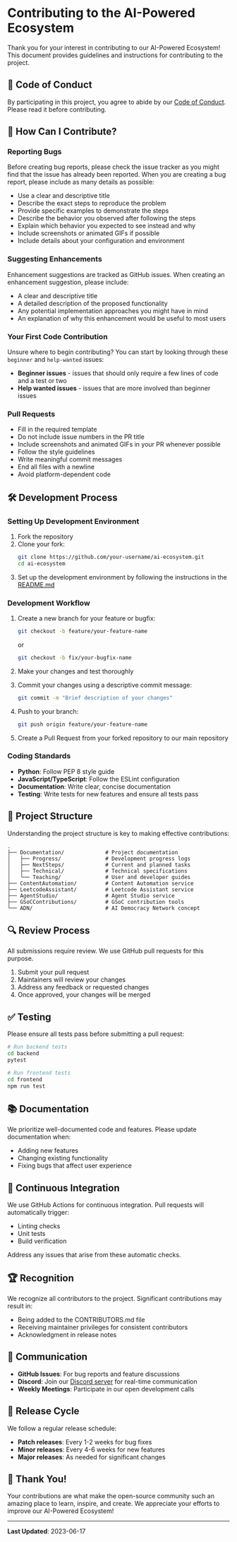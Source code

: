 # Contributing to the AI-Powered Ecosystem

Thank you for your interest in contributing to our AI-Powered Ecosystem! This document provides guidelines and instructions for contributing to the project.

## 🌟 Code of Conduct

By participating in this project, you agree to abide by our [Code of Conduct](CODE_OF_CONDUCT.md). Please read it before contributing.

## 🚀 How Can I Contribute?

### Reporting Bugs

Before creating bug reports, please check the issue tracker as you might find that the issue has already been reported. When you are creating a bug report, please include as many details as possible:

- Use a clear and descriptive title
- Describe the exact steps to reproduce the problem
- Provide specific examples to demonstrate the steps
- Describe the behavior you observed after following the steps
- Explain which behavior you expected to see instead and why
- Include screenshots or animated GIFs if possible
- Include details about your configuration and environment

### Suggesting Enhancements

Enhancement suggestions are tracked as GitHub issues. When creating an enhancement suggestion, please include:

- A clear and descriptive title
- A detailed description of the proposed functionality
- Any potential implementation approaches you might have in mind
- An explanation of why this enhancement would be useful to most users

### Your First Code Contribution

Unsure where to begin contributing? You can start by looking through these `beginner` and `help-wanted` issues:

- **Beginner issues** - issues that should only require a few lines of code and a test or two
- **Help wanted issues** - issues that are more involved than beginner issues

### Pull Requests

- Fill in the required template
- Do not include issue numbers in the PR title
- Include screenshots and animated GIFs in your PR whenever possible
- Follow the style guidelines
- Write meaningful commit messages
- End all files with a newline
- Avoid platform-dependent code

## 🛠️ Development Process

### Setting Up Development Environment

1. Fork the repository
2. Clone your fork:
   ```bash
   git clone https://github.com/your-username/ai-ecosystem.git
   cd ai-ecosystem
   ```
3. Set up the development environment by following the instructions in the [README.md](README.md)

### Development Workflow

1. Create a new branch for your feature or bugfix:
   ```bash
   git checkout -b feature/your-feature-name
   ```
   or
   ```bash
   git checkout -b fix/your-bugfix-name
   ```

2. Make your changes and test thoroughly

3. Commit your changes using a descriptive commit message:
   ```bash
   git commit -m "Brief description of your changes"
   ```

4. Push to your branch:
   ```bash
   git push origin feature/your-feature-name
   ```

5. Create a Pull Request from your forked repository to our main repository

### Coding Standards

- **Python**: Follow PEP 8 style guide
- **JavaScript/TypeScript**: Follow the ESLint configuration
- **Documentation**: Write clear, concise documentation
- **Testing**: Write tests for new features and ensure all tests pass

## 📂 Project Structure

Understanding the project structure is key to making effective contributions:

```
.
├── Documentation/             # Project documentation
│   ├── Progress/              # Development progress logs
│   ├── NextSteps/             # Current and planned tasks
│   ├── Technical/             # Technical specifications
│   └── Teaching/              # User and developer guides
├── ContentAutomation/         # Content Automation service
├── LeetcodeAssistant/         # Leetcode Assistant service
├── AgentStudio/               # Agent Studio service
├── GSoCContributions/         # GSoC contribution tools
└── ADN/                       # AI Democracy Network concept
```

## 🔍 Review Process

All submissions require review. We use GitHub pull requests for this purpose.

1. Submit your pull request
2. Maintainers will review your changes
3. Address any feedback or requested changes
4. Once approved, your changes will be merged

## ✅ Testing

Please ensure all tests pass before submitting a pull request:

```bash
# Run backend tests
cd backend
pytest

# Run frontend tests
cd frontend
npm run test
```

## 📚 Documentation

We prioritize well-documented code and features. Please update documentation when:

- Adding new features
- Changing existing functionality
- Fixing bugs that affect user experience

## 🔄 Continuous Integration

We use GitHub Actions for continuous integration. Pull requests will automatically trigger:

- Linting checks
- Unit tests
- Build verification

Address any issues that arise from these automatic checks.

## 🏆 Recognition

We recognize all contributors to the project. Significant contributions may result in:

- Being added to the CONTRIBUTORS.md file
- Receiving maintainer privileges for consistent contributors
- Acknowledgment in release notes

## 🤝 Communication

- **GitHub Issues**: For bug reports and feature discussions
- **Discord**: Join our [Discord server](https://discord.gg/example) for real-time communication
- **Weekly Meetings**: Participate in our open development calls

## 🔄 Release Cycle

We follow a regular release schedule:

- **Patch releases**: Every 1-2 weeks for bug fixes
- **Minor releases**: Every 4-6 weeks for new features
- **Major releases**: As needed for significant changes

## 🙏 Thank You!

Your contributions are what make the open-source community such an amazing place to learn, inspire, and create. We appreciate your efforts to improve our AI-Powered Ecosystem!

---

**Last Updated**: 2023-06-17 
